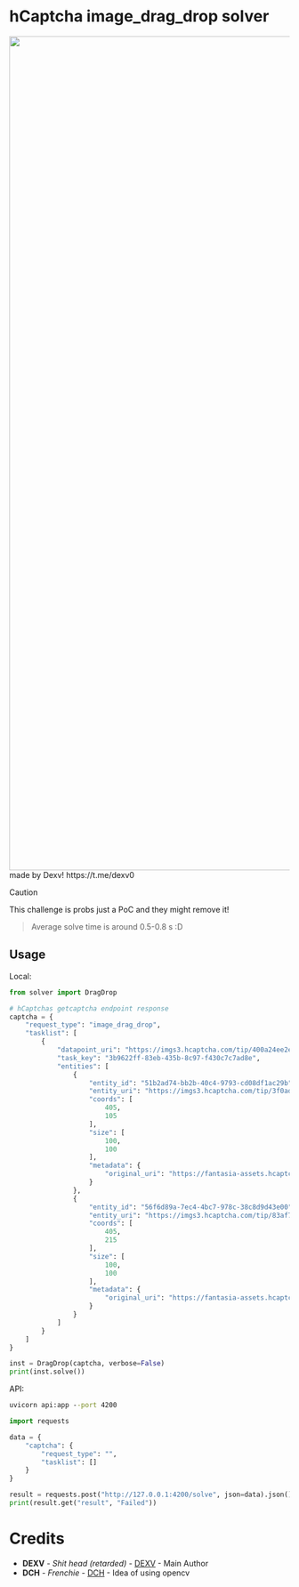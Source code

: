 # hCaptcha image_drag_drop solver
<div style="text-align: center;">
  <img src="https://dexv.site/content/cdn/gLzcKUDypDGr.png" alt="image" width="1500">
</div>
made by Dexv! 
https://t.me/dexv0

> [!CAUTION]
> This challenge is probs just a PoC and they might remove it!

> Average solve time is around 0.5-0.8 s :D

## Usage

Local:
```python
from solver import DragDrop

# hCaptchas getcaptcha endpoint response
captcha = {
    "request_type": "image_drag_drop",
    "tasklist": [
        {
            "datapoint_uri": "https://imgs3.hcaptcha.com/tip/400a24ee2e38feb55bbf2cb251d5b0127fb6c114a596e4d7a5112459f4448469/ece8b9a29ccb58a7a6546b13dce88d2fdb5e5f7f0a12e762dad4bd332377f734.png",
            "task_key": "3b9622ff-83eb-435b-8c97-f430c7c7ad8e",
            "entities": [
                {
                    "entity_id": "51b2ad74-bb2b-40c4-9793-cd08df1ac29b",
                    "entity_uri": "https://imgs3.hcaptcha.com/tip/3f0adfa72a18454ad2e1da7b6ed48dca6d9e4f02307765598443b622bc1244e6/872424df274307ebf5f188a4d62b04eff42988d812885da7c4785d5ac49180e6.png",
                    "coords": [
                        405,
                        105
                    ],
                    "size": [
                        100,
                        100
                    ],
                    "metadata": {
                        "original_uri": "https://fantasia-assets.hcaptcha.com/d-and-d-completeBGpath-5-auro_2_RE_36EFFA9D/8ac7bb42-dea8-462c-917b-0af31aff40b9_draggable_0.png"
                    }
                },
                {
                    "entity_id": "56f6d89a-7ec4-4bc7-978c-38c8d9d43e00",
                    "entity_uri": "https://imgs3.hcaptcha.com/tip/83af7e40b068c1e3a20334f82682d20dcf8a282020a9d3e8cd2c8198bd7bc361/904dac201d9e60ecf15cc333b4a5827f8bb700dc309f78052748b37fd5f2e94d.png",
                    "coords": [
                        405,
                        215
                    ],
                    "size": [
                        100,
                        100
                    ],
                    "metadata": {
                        "original_uri": "https://fantasia-assets.hcaptcha.com/d-and-d-completeBGpath-5-auro_2_RE_36EFFA9D/13c0129b-588a-4f8d-a3d2-baa094f12e2c_draggable_1.png"
                    }
                }
            ]
        }
    ]
}

inst = DragDrop(captcha, verbose=False)
print(inst.solve())
```

API:
```cmd
uvicorn api:app --port 4200
```

```python
import requests

data = {
    "captcha": {
        "request_type": "",
        "tasklist": []
    }
}

result = requests.post("http://127.0.0.1:4200/solve", json=data).json()
print(result.get("result", "Failed"))
```

# Credits

* **DEXV** - *Shit head (retarded)* - [DEXV](https://dexv.lol) - Main Author
* **DCH** - *Frenchie* - [DCH](https://t.me/azulax1) - Idea of using opencv
